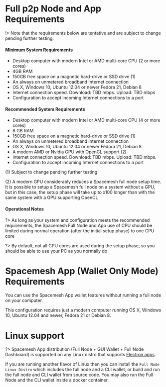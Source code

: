 # Full p2p Node and App Requirements

!> Note that the requirements below are tentative and are subject to change pending further testing.

#### Minimum System Requirements

- Desktop computer with modern Intel or AMD multi-core CPU (2 or more cores)
- 4GB RAM
- 150GB free space on a magnetic hard-drive or SSD drive (1)
- An always on unmetered broadband Internet connection
- OS X, Windows 10, Ubuntu 12.04 or newer
Fedora 21, Debian 8
- Internet connection speed. Download: TBD mbps. Upload: TBD mbps
- Configuration to accept incoming Internet connections to a port

#### Recommended System Requirements

- Desktop computer with modern Intel or AMD multi-core CPU (4 or more cores)
- 8 GB RAM
- 150GB free space on a magnetic hard-drive or SSD drive (1)
- An always on unmetered broadband Internet connection
- OS X, Windows 10, Ubuntu 12.04 or newer
Fedora 21, Debian 8
- A modern AMD or Nvidia GPU with OpenCL support (2)
- Internet connection speed. Download: TBD mbps. Upload: TBD mbps.
- Configuration to accept incoming Internet connections to a port

(1) Subject to change pending further testing

(2) A modern GPU considerably reduces a Spacemesh full node setup time. It is possible to setup a Spacemesh full node on a system without a GPU, but in this case, the setup phase will take up to x100 longer than with the same system with a GPU supporting OpenCL

#### Operational Notes
?> As long as your system and configuration meets the recommended  requirements, the Spacemesh Full Node and App use of CPU should be limited during normal operation (after the initial setup phase) to one CPU core

?> By default, not all GPU cores are used during the setup phase, so you should be able to use your PC as you normally do


# Spacemesh App (Wallet Only Mode) Requirements
You can use the Spacemesh App wallet features without running a full node on your computer.

This configuration requires just a modern computer running OS X, Windows 10, Ubuntu 12.04 and newer, Fedora 21 or Debian 8.

# Linux support
?> Spacemesh App distribution (Full Node + GUI Wallet + Full Node Dashboard) is supported on any Linux distro that supports [Electron apps](https://electronjs.org/docs/tutorial/support).

If you are running another flavor of Linux then you can install the `Full Node Linux Distro` which includes the full node and a CLI wallet, or build and run the full node and CLI wallet from source code. You may also run the Full Node and the CLI wallet inside a docker container.
